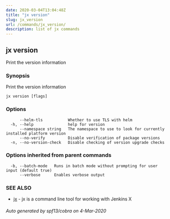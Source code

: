 ```yaml
---
date: 2020-03-04T13:04:48Z
title: "jx version"
slug: jx_version
url: /commands/jx_version/
description: list of jx commands
---
```

## jx version

Print the version information

### Synopsis

Print the version information

```
jx version [flags]
```

### Options

```
      --helm-tls           Whether to use TLS with helm
  -h, --help               help for version
      --namespace string   The namespace to use to look for currently installed platform version
      --no-verify          Disable verification of package versions
  -n, --no-version-check   Disable checking of version upgrade checks
```

### Options inherited from parent commands

```
  -b, --batch-mode   Runs in batch mode without prompting for user input (default true)
      --verbose      Enables verbose output
```

### SEE ALSO

* [jx](/commands/jx/)	 - jx is a command line tool for working with Jenkins X

###### Auto generated by spf13/cobra on 4-Mar-2020

